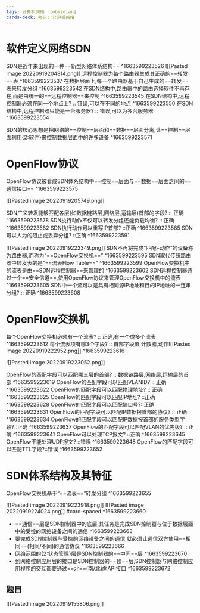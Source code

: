 ```yaml
---
tags: 计算机网络  [obsidian]
cards-deck: 考研::计算机网络
---
```


# 软件定义网络SDN
SDN是近年来出现的一种==新型网络体系结构==
^1663599223526
![[Pasted image 20220919204814.png]]
远程控制器为每个路由器生成其正确的==转发==表
^1663599223537
在数据层面上,每一个路由器基于自己生成的==转发==表来转发分组
^1663599223542
在SDN结构中,路由器中的路由选择软件不再存在,而是由统一的==远程控制器==来控制
^1663599223545
在SDN结构中,远程控制器必须在同一个地点上? :: 错误,可以在不同的地点 ^1663599223550
在SDN结构中,远程控制器只能是一台服务器? :: 错误,可以为多台服务器 ^1663599223554

SDN的核心思想是把网络的==控制==层面和==数据==层面分离,让==控制==层面利用{2:软件}来控制数据层面中的许多设备
^1663599223571

# OpenFlow协议
OpenFlow协议被看成SDN体系结构中==控制==层面与==数据==层面之间的==通信接口==
^1663599223575

![[Pasted image 20220919205749.png]]

SDN广义转发能够匹配各层(如数据链路层,网络层,运输层)首部的字段? :: 正确 ^1663599223578
SDN执行动作不仅可以转发分组还能负载均衡? :: 正确 ^1663599223582
SDN执行动作可以重写IP首部? ::正确 ^1663599223585
SDN可以人为的阻止或丢弃分组? ::正确 ^1663599223591

![[Pasted image 20220919222349.png]]
SDN不再将完成“匹配+动作”的设备称为路由器,而称为“==OpenFlow交换机==”
^1663599223595
SDN取代传统路由器中转发表的是“==流表Flow Table==”
^1663599223599
OpenFlow交换机中的流表是由==SDN远程控制器==来管理的
^1663599223602
SDN远程控制器通过一个==安全信道==,使用OpenFlow协议来管理OpenFlow交换机中的流表
^1663599223605
SDN中一个流可以是具有相同源IP地址和目的IP地址的一连串分组? :: 正确 ^1663599223608

# OpenFlow交换机
每个OpenFlow交换机必须有一个流表? :: 正确,有一个或多个流表 ^1663599223612
每个流表项有哪3个字段? :: 首部字段值,计数器,动作![[Pasted image 20220919222952.png]] ^1663599223616


![[Pasted image 20220919223052.png]]

OpenFlow的匹配字段可以匹配哪三层的首部?  :: 数据链路层,网络层,运输层的首部 ^1663599223619
OpenFlow的匹配字段可以匹配VLANID? :: 正确 ^1663599223622
OpenFlow的匹配字段可以匹配物理地址? :: 正确 ^1663599223625
OpenFlow的匹配字段可以匹配IP地址? ::正确 ^1663599223628
OpenFlow的匹配字段可以匹配端口号?::正确 ^1663599223631
OpenFlow的匹配字段可以匹配IP数据报首部的协议? :: 正确 ^1663599223634
OpenFlow的匹配字段可以匹配IP数据报首部的服务类型字段?::正确 ^1663599223637
OpenFlow的匹配字段可以匹配VLAN的优先级? :: 正确 ^1663599223641
OpenFlow可以处理TCP报文? ::正确 ^1663599223645
OpenFlow不能处理UDP报文? ::错误 ^1663599223648
OpenFlow的匹配字段可以匹配TTL字段?::错误 ^1663599223652

# SDN体系结构及其特征
OpenFlow交换机基于“==流表==”转发分组
^1663599223655

![[Pasted image 20220919223918.png]]
![[Pasted image 20220919224024.png]]
#card-spaced 
^1663599223660

- ==通信==层是SDN控制器中的底层,其任务是完成SDN控制器与位于数据层面中的受控的网络设备之间的通信
^1663599223663
- 要完成SDN控制器与受控的网络设备之间的通信,就必须让通信双方使用==相同==(相同/不同)的通信协议
^1663599223666
- 网络范围的{2:状态管理}层是SDN控制器的==中间==层
^1663599223670
- 到网络控制应用层的接口是SDN控制器的==顶==层,SDN控制器与网络控制应用程序的交互都要通过==北==(南/北)向API接口
^1663599223672

## 题目
![[Pasted image 20220919155806.png]]

